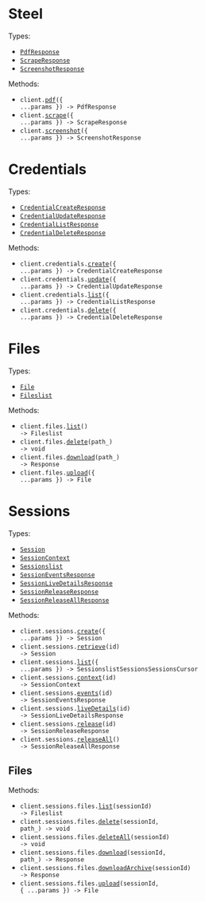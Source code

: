 # Steel

Types:

- <code><a href="./src/resources/top-level.ts">PdfResponse</a></code>
- <code><a href="./src/resources/top-level.ts">ScrapeResponse</a></code>
- <code><a href="./src/resources/top-level.ts">ScreenshotResponse</a></code>

Methods:

- <code title="post /v1/pdf">client.<a href="./src/index.ts">pdf</a>({ ...params }) -> PdfResponse</code>
- <code title="post /v1/scrape">client.<a href="./src/index.ts">scrape</a>({ ...params }) -> ScrapeResponse</code>
- <code title="post /v1/screenshot">client.<a href="./src/index.ts">screenshot</a>({ ...params }) -> ScreenshotResponse</code>

# Credentials

Types:

- <code><a href="./src/resources/credentials.ts">CredentialCreateResponse</a></code>
- <code><a href="./src/resources/credentials.ts">CredentialUpdateResponse</a></code>
- <code><a href="./src/resources/credentials.ts">CredentialListResponse</a></code>
- <code><a href="./src/resources/credentials.ts">CredentialDeleteResponse</a></code>

Methods:

- <code title="post /v1/credentials">client.credentials.<a href="./src/resources/credentials.ts">create</a>({ ...params }) -> CredentialCreateResponse</code>
- <code title="put /v1/credentials">client.credentials.<a href="./src/resources/credentials.ts">update</a>({ ...params }) -> CredentialUpdateResponse</code>
- <code title="get /v1/credentials">client.credentials.<a href="./src/resources/credentials.ts">list</a>({ ...params }) -> CredentialListResponse</code>
- <code title="delete /v1/credentials">client.credentials.<a href="./src/resources/credentials.ts">delete</a>({ ...params }) -> CredentialDeleteResponse</code>

# Files

Types:

- <code><a href="./src/resources/files.ts">File</a></code>
- <code><a href="./src/resources/files.ts">Fileslist</a></code>

Methods:

- <code title="get /v1/files">client.files.<a href="./src/resources/files.ts">list</a>() -> Fileslist</code>
- <code title="delete /v1/files/{path}">client.files.<a href="./src/resources/files.ts">delete</a>(path\_) -> void</code>
- <code title="get /v1/files/{path}">client.files.<a href="./src/resources/files.ts">download</a>(path\_) -> Response</code>
- <code title="post /v1/files">client.files.<a href="./src/resources/files.ts">upload</a>({ ...params }) -> File</code>

# Sessions

Types:

- <code><a href="./src/resources/sessions/sessions.ts">Session</a></code>
- <code><a href="./src/resources/sessions/sessions.ts">SessionContext</a></code>
- <code><a href="./src/resources/sessions/sessions.ts">Sessionslist</a></code>
- <code><a href="./src/resources/sessions/sessions.ts">SessionEventsResponse</a></code>
- <code><a href="./src/resources/sessions/sessions.ts">SessionLiveDetailsResponse</a></code>
- <code><a href="./src/resources/sessions/sessions.ts">SessionReleaseResponse</a></code>
- <code><a href="./src/resources/sessions/sessions.ts">SessionReleaseAllResponse</a></code>

Methods:

- <code title="post /v1/sessions">client.sessions.<a href="./src/resources/sessions/sessions.ts">create</a>({ ...params }) -> Session</code>
- <code title="get /v1/sessions/{id}">client.sessions.<a href="./src/resources/sessions/sessions.ts">retrieve</a>(id) -> Session</code>
- <code title="get /v1/sessions">client.sessions.<a href="./src/resources/sessions/sessions.ts">list</a>({ ...params }) -> SessionslistSessionsSessionsCursor</code>
- <code title="get /v1/sessions/{id}/context">client.sessions.<a href="./src/resources/sessions/sessions.ts">context</a>(id) -> SessionContext</code>
- <code title="get /v1/sessions/{id}/events">client.sessions.<a href="./src/resources/sessions/sessions.ts">events</a>(id) -> SessionEventsResponse</code>
- <code title="get /v1/sessions/{id}/live-details">client.sessions.<a href="./src/resources/sessions/sessions.ts">liveDetails</a>(id) -> SessionLiveDetailsResponse</code>
- <code title="post /v1/sessions/{id}/release">client.sessions.<a href="./src/resources/sessions/sessions.ts">release</a>(id) -> SessionReleaseResponse</code>
- <code title="post /v1/sessions/release">client.sessions.<a href="./src/resources/sessions/sessions.ts">releaseAll</a>() -> SessionReleaseAllResponse</code>

## Files

Methods:

- <code title="get /v1/sessions/{sessionId}/files">client.sessions.files.<a href="./src/resources/sessions/files.ts">list</a>(sessionId) -> Fileslist</code>
- <code title="delete /v1/sessions/{sessionId}/files/{path}">client.sessions.files.<a href="./src/resources/sessions/files.ts">delete</a>(sessionId, path\_) -> void</code>
- <code title="delete /v1/sessions/{sessionId}/files">client.sessions.files.<a href="./src/resources/sessions/files.ts">deleteAll</a>(sessionId) -> void</code>
- <code title="get /v1/sessions/{sessionId}/files/{path}">client.sessions.files.<a href="./src/resources/sessions/files.ts">download</a>(sessionId, path\_) -> Response</code>
- <code title="get /v1/sessions/{sessionId}/files.zip">client.sessions.files.<a href="./src/resources/sessions/files.ts">downloadArchive</a>(sessionId) -> Response</code>
- <code title="post /v1/sessions/{sessionId}/files">client.sessions.files.<a href="./src/resources/sessions/files.ts">upload</a>(sessionId, { ...params }) -> File</code>
